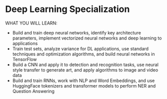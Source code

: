 # Deep Learning Specialization

WHAT YOU WILL LEARN: 
- Build and train deep neural networks, identify key architecture parameters, implement vectorized neural networks and deep learning to applications   
- Train test sets, analyze variance for DL applications, use standard techniques and optimization algorithms, and build neural networks in TensorFlow   
- Build a CNN and apply it to detection and recognition tasks, use neural style transfer to generate art, and apply algorithms to image and video data   
- Build and train RNNs, work with NLP and Word Embeddings, and use HuggingFace tokenizers and transformer models to perform NER and Question Answering
